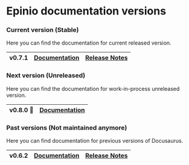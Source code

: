 # Epinio documentation versions

### Current version (Stable)
Here you can find the documentation for current released version.

| v0.7.1 | [Documentation](./) | [Release Notes](https://github.com/epinio/epinio/releases/tag/v0.7.1) |
| ------ | ------------------- | --------------------------------------------------------------------- |

### Next version (Unreleased)
Here you can find the documentation for work-in-process unreleased version.

| v0.8.0 🚧 | [Documentation](./next) |
| --------- | ------------------- |

### Past versions (Not maintained anymore)
Here you can find documentation for previous versions of Docusaurus.

| v0.6.2 | [Documentation](/0.6.2) | [Release Notes](https://github.com/epinio/epinio/releases/tag/v0.6.2) |
| ------ | ------------------- | --------------------------------------------------------------------- |